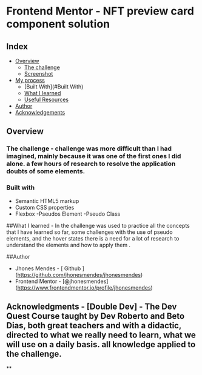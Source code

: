 # Frontend Mentor - NFT preview card component solution
## Index

- [Overview](#Overview)
  - [The challenge](#the-challenge)
  - [Screenshot](#screenshot)
- [My process](#my-process)
  - [Built With](#Built With)
  - [What I learned](#what-I-learned)
  - [Useful Resources](#useful-resources)
- [Author](#author)
- [Acknowledgements](#thanks)

## Overview

### The challenge - challenge was more difficult than I had imagined, mainly because it was one of the first ones I did alone. a few hours of research to resolve the application doubts of some elements.

### Built with

- Semantic HTML5 markup
- Custom CSS properties
- Flexbox
 -Pseudos Element
-Pseudo Class

##What I learned - In the challenge was used to practice all the concepts that I have learned so far, some challenges with the use of pseudo elements, and the hover states there is a need for a lot of research to understand the elements and how to apply them .
 
##Author
- Jhones Mendes - [ Github ] (https://github.com/jhonesmendes/jhonesmendes)
- Frontend Mentor - [@jhonesmendes]
(https://www.frontendmentor.io/profile/jhonesmendes)

## Acknowledgments - [Double Dev] - The Dev Quest Course taught by Dev Roberto and Beto Dias, both great teachers and with a didactic, directed to what we really need to learn, what we will use on a daily basis. all knowledge applied to the challenge.

**